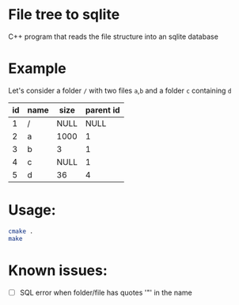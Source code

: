 # File tree to sqlite
C++ program that reads the file structure into an sqlite database

# Example

Let's consider a folder `/` with two files `a`,`b` and a folder `c` containing `d`

| id | name | size | parent id |
|----|------|------|-----------|
|  1 |  /   | NULL | NULL      |      
|  2 |  a   | 1000 | 1         |    
|  3 |  b   | 3    | 1         |   
|  4 |  c   | NULL | 1         |  
|  5 |  d   | 36   | 4         |

# Usage:
```sh
cmake .
make
```

# Known issues:
* [ ] SQL error when folder/file has quotes '"' in the name
